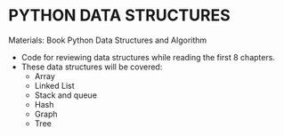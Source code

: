# PYTHON DATA STRUCTURES
Materials: Book Python Data Structures and Algorithm
- Code for reviewing data structures while reading the first 8 chapters. 
- These data structures will be covered:
    - Array
    - Linked List
    - Stack and queue
    - Hash
    - Graph
    - Tree
